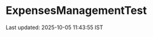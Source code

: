 # ExpensesManagementTest



























































































































































































































































Last updated: 2025-10-05 11:43:55 IST
